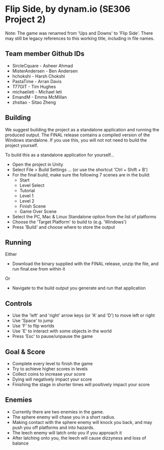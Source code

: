 # Flip Side, by dynam.io (SE306 Project 2) 
Note: The game was renamed from 'Ups and Downs' to 'Flip Side'. There may still be legacy references to this working title, including in file names. 

## Team member Github IDs
- SircleCquare - Asheer Ahmad
- MisterAndersen - Ben Andersen
- hchokshi - Harsh Chokshi
- PastaTime - Arran Davis
- T77GIT - Tim Hughes
- michaelieti - Michael Ieti
- EmandM - Emma McMillan
- zhsitao - Sitao Zheng

## Building
We suggest building the project as a standalone application and running the produced output. The FINAL release contains a compiled version of the Windows standalone. If you use this, you will not not need to build the project yourself. 

To build this as a standalone application for yourself...
- Open the project in Unity 
- Select File > Build Settings ... (or use the shortcut 'Ctrl + Shift + B')
- For the final build, make sure the following 7 scenes are in the build: 
   - Start
   - Level Select 
   - Tutorial
   - Level 1
   - Level 2
   - Finish Scene
   - Game Over Scene
- Select the PC, Mac & Linux Standalone option from the list of platforms
- Choose the 'Target Platform' to build to (e.g. 'Windows') 
- Press 'Build' and choose where to store the output

## Running 
Either
- Download the binary supplied with the FINAL release, unzip the file, and run final.exe from within it

Or
- Navigate to the build output you generate and run that application

## Controls
- Use the 'left' and 'right' arrow keys (or 'A' and 'D') to move left or right
- Use 'Space' to jump
- Use 'F' to flip worlds
- Use 'E' to interact with some objects in the world
- Press 'Esc' to pause/unpause the game

## Goal & Score
- Complete every level to finish the game
- Try to achieve higher scores in levels
- Collect coins to increase your score
- Dying will negatively impact your score
- Finishing the stage in shorter times will positively impact your score

## Enemies
- Currently there are two enemies in the game.
- The sphere enemy will chase you in a short radius.
- Making contact with the sphere enemy will knock you back, and may push you off platforms and into hazards.
- The leech enemy will latch onto you if you approach it
- After latching onto you, the leech will cause dizzyness and loss of balance
